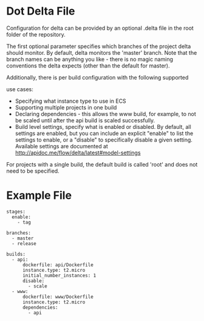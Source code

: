 # Dot Delta File

Configuration for delta can be provided by an optional .delta file in
the root folder of the repository.

The first optional parameter specifies which branches of the project
delta should monitor. By default, delta monitors the 'master' branch.
Note that the branch names can be anything you like - there is no magic
naming conventions the delta expects (other than the default for master).

Additionally, there is per build configuration with the following supported

use cases:

   - Specifying what instance type to use in ECS
   - Supporting multiple projects in one build
   - Declaring dependencies - this allows the www build, for example,
     to not be scaled until after the api build is scaled
     successfully.
   - Build level settings, specify what is enabled or disabled. By default,
     all settings are enabled, but you can include an explicit "enable" to
     list the settings to enable, or a "disable" to specifically disable a 
     given setting. Available settings are documented at
     http://apidoc.me/flow/delta/latest#model-settings

For projects with a single build, the default build is called 'root' and
does not need to be specified.

# Example File

    stages:
      enable:
        - tag

    branches:
      - master
      - release

    builds:
      - api:
          dockerfile: api/Dockerfile
          instance.type: t2.micro
          initial_number_instances: 1
          disable:
            - scale
      - www:
          dockerfile: www/Dockerfile
          instance.type: t2.micro
          dependencies:
            - api
